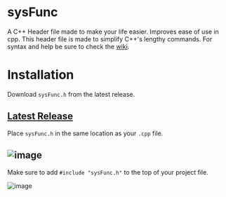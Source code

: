# sysFunc
A C++ Header file made to make your life easier.
Improves ease of use in cpp.
This header file is made to simplify C++'s lengthy commands.
For syntax and help be sure to check the [wiki](https://github.com/jasontheone111/sysFunc/wiki).
# Installation
Download `sysFunc.h` from the latest release.

[Latest Release](https://github.com/jasontheone111/sysFunc/releases/latest)
---
Place `sysFunc.h` in the same location as your `.cpp` file.

![image](https://github.com/jasontheone111/sysFunc/assets/78160470/eef9bd71-3f31-4e06-b429-4873302bce40)
---
Make sure to add `#include "sysFunc.h"` to the top of your project file.

![image](https://github.com/jasontheone111/sysFunc/assets/78160470/f1790f13-4375-45fd-a286-94405ad09752)
